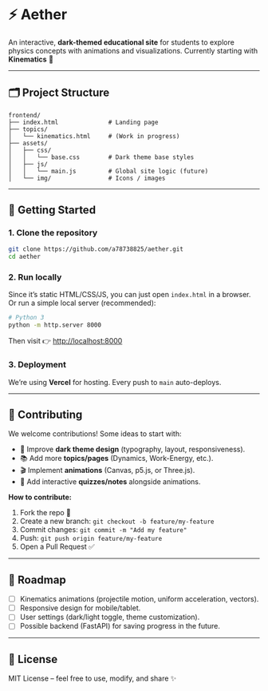 # ⚡ Aether

An interactive, **dark-themed educational site** for students to explore physics concepts with animations and visualizations.
Currently starting with **Kinematics** 🚀

---

## 🗂️ Project Structure

```
frontend/
├── index.html              # Landing page
├── topics/
│   └── kinematics.html     # (Work in progress)
├── assets/
│   ├── css/
│   │   └── base.css        # Dark theme base styles
│   ├── js/
│   │   └── main.js         # Global site logic (future)
│   └── img/                # Icons / images
```

---

## 🚀 Getting Started

### 1. Clone the repository

```bash
git clone https://github.com/a78738825/aether.git
cd aether
```

### 2. Run locally

Since it’s static HTML/CSS/JS, you can just open `index.html` in a browser.
Or run a simple local server (recommended):

```bash
# Python 3
python -m http.server 8000
```

Then visit 👉 [http://localhost:8000](http://localhost:8000)

### 3. Deployment

We’re using **Vercel** for hosting. Every push to `main` auto-deploys.

---

## 🤝 Contributing

We welcome contributions! Some ideas to start with:

* 🎨 Improve **dark theme design** (typography, layout, responsiveness).
* 📚 Add more **topics/pages** (Dynamics, Work-Energy, etc.).
* 🎬 Implement **animations** (Canvas, p5.js, or Three.js).
* 🧪 Add interactive **quizzes/notes** alongside animations.

**How to contribute:**

1. Fork the repo 🍴
2. Create a new branch: `git checkout -b feature/my-feature`
3. Commit changes: `git commit -m "Add my feature"`
4. Push: `git push origin feature/my-feature`
5. Open a Pull Request ✅

---

## 📌 Roadmap

* [ ] Kinematics animations (projectile motion, uniform acceleration, vectors).
* [ ] Responsive design for mobile/tablet.
* [ ] User settings (dark/light toggle, theme customization).
* [ ] Possible backend (FastAPI) for saving progress in the future.

---

## 📄 License

MIT License – feel free to use, modify, and share ✨
